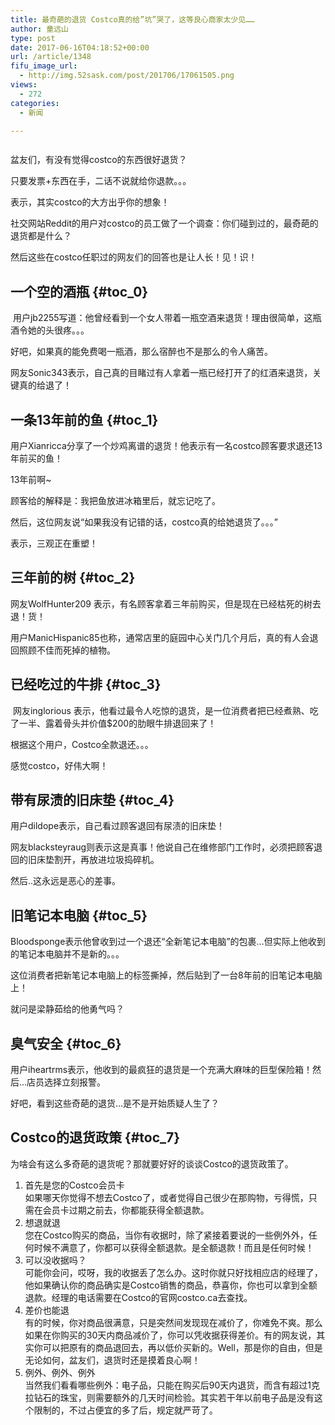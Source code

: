```yaml
---
title: 最奇葩的退货 Costco真的给”坑”哭了，这等良心商家太少见……
author: 童远山
type: post
date: 2017-06-16T04:18:52+00:00
url: /article/1348
fifu_image_url:
  - http://img.52sask.com/post/201706/17061505.png
views:
  - 272
categories:
  - 新闻

---
```

<img decoding="async" src="http://img.52sask.com/post/201706/17061505.png" alt="" />

盆友们，有没有觉得costco的东西很好退货？

只要发票+东西在手，二话不说就给你退款。。。

表示，其实costco的大方出乎你的想象！

社交网站Reddit的用户对costco的员工做了一个调查：你们碰到过的，最奇葩的退货都是什么？

然后这些在costco任职过的网友们的回答也是让人长！见！识！

## 一个空的酒瓶 {#toc_0}

<img decoding="async" src="http://img.52sask.com/post/201706/17061507.jpg" alt="" />  
用户jb2255写道：他曾经看到一个女人带着一瓶空酒来退货！理由很简单，这瓶酒令她的头很疼。。。

好吧，如果真的能免费喝一瓶酒，那么宿醉也不是那么的令人痛苦。

网友Sonic343表示，自己真的目睹过有人拿着一瓶已经打开了的红酒来退货，关键真的给退了！

## 一条13年前的鱼 {#toc_1}

用户Xianricca分享了一个炒鸡离谱的退货！他表示有一名costco顾客要求退还13年前买的鱼！

13年前啊~

顾客给的解释是：我把鱼放进冰箱里后，就忘记吃了。

然后，这位网友说“如果我没有记错的话，costco真的给她退货了。。。”

表示，三观正在重塑！

## 三年前的树 {#toc_2}

网友WolfHunter209 表示，有名顾客拿着三年前购买，但是现在已经枯死的树去退！货！

用户ManicHispanic85也称，通常店里的庭园中心关门几个月后，真的有人会退回照顾不佳而死掉的植物。

## 已经吃过的牛排 {#toc_3}

<img decoding="async" src="http://img.52sask.com/post/201706/17061506.jpg" alt="" />  
网友inglorious 表示，他看过最令人吃惊的退货，是一位消费者把已经煮熟、吃了一半、露着骨头并价值$200的肋眼牛排退回来了！

根据这个用户，Costco全款退还。。。

感觉costco，好伟大啊！

## 带有尿渍的旧床垫 {#toc_4}

用户dildope表示，自己看过顾客退回有尿渍的旧床垫！

网友blacksteyraug则表示这是真事！他说自己在维修部门工作时，必须把顾客退回的旧床垫割开，再放进垃圾捣碎机。

然后..这永远是恶心的差事。

## 旧笔记本电脑 {#toc_5}

Bloodsponge表示他曾收到过一个退还“全新笔记本电脑”的包裹&#8230;但实际上他收到的笔记本电脑并不是新的。。。

这位消费者把新笔记本电脑上的标签撕掉，然后贴到了一台8年前的旧笔记本电脑上！

就问是梁静茹给的他勇气吗？

## 臭气安全 {#toc_6}

用户iheartrms表示，他收到的最疯狂的退货是一个充满大麻味的巨型保险箱！然后&#8230;店员选择立刻报警。

好吧，看到这些奇葩的退货&#8230;是不是开始质疑人生了？

## Costco的退货政策 {#toc_7}

为啥会有这么多奇葩的退货呢？那就要好好的谈谈Costco的退货政策了。

  1. 首先是您的Costco会员卡  
    如果哪天你觉得不想去Costco了，或者觉得自己很少在那购物，亏得慌，只需在会员卡过期之前去，你都能获得全额退款。
  2. 想退就退  
    您在Costco购买的商品，当你有收据时，除了紧接着要说的一些例外外，任何时候不满意了，你都可以获得全额退款。是全额退款！而且是任何时候！
  3. 可以没收据吗？  
    可能你会问，哎呀，我的收据丢了怎么办。这时你就只好找相应店的经理了，他如果确认你的商品确实是Costco销售的商品，恭喜你，你也可以拿到全额退款。经理的电话需要在Costco的官网costco.ca去查找。
  4. 差价也能退  
    有的时候，你对商品很满意，只是突然间发现现在减价了，你难免不爽。那么如果在你购买的30天内商品减价了，你可以凭收据获得差价。有的网友说，其实你可以把原有的商品退回去，再以低价买新的。Well，那是你的自由，但是无论如何，盆友们，退货时还是摸着良心啊！
  5. 例外、例外、例外  
    当然我们看看哪些例外：电子品，只能在购买后90天内退货，而含有超过1克拉钻石的珠宝，则需要额外的几天时间检验。其实若干年以前电子品是没有这个限制的，不过占便宜的多了后，规定就严苛了。